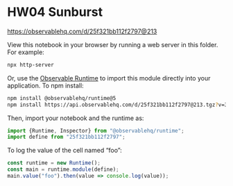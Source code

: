 # HW04 Sunburst

https://observablehq.com/d/25f321bb112f2797@213

View this notebook in your browser by running a web server in this folder. For
example:

~~~sh
npx http-server
~~~

Or, use the [Observable Runtime](https://github.com/observablehq/runtime) to
import this module directly into your application. To npm install:

~~~sh
npm install @observablehq/runtime@5
npm install https://api.observablehq.com/d/25f321bb112f2797@213.tgz?v=3
~~~

Then, import your notebook and the runtime as:

~~~js
import {Runtime, Inspector} from "@observablehq/runtime";
import define from "25f321bb112f2797";
~~~

To log the value of the cell named “foo”:

~~~js
const runtime = new Runtime();
const main = runtime.module(define);
main.value("foo").then(value => console.log(value));
~~~
